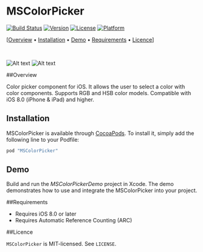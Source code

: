 MSColorPicker
===============
[![Build Status](https://travis-ci.org/sgl0v/MSColorPicker.svg?branch=master)](https://travis-ci.org/TomThorpe/MSColorPicker) 
[![Version](https://img.shields.io/cocoapods/v/MSColorPicker.svg?style=flat)](http://cocoadocs.org/docsets/MSColorPicker)
[![License](https://img.shields.io/cocoapods/l/MSColorPicker.svg?style=flat)](http://cocoadocs.org/docsets/MSColorPicker)
[![Platform](https://img.shields.io/cocoapods/p/MSColorPicker.svg?style=flat)](http://cocoadocs.org/docsets/MSColorPicker)

[[Overview](#overview) &bull; [Installation](#installation) &bull; [Demo](#demo) &bull; [Requirements](#requirements) &bull; [Licence](#licence)] 

<br>

![Alt text](https://raw.githubusercontent.com/sgl0v/MSColorPicker/master/screenshots/sample_iphone.gif)
![Alt text](https://raw.githubusercontent.com/sgl0v/MSColorPicker/master/screenshots/sample_ipad.gif)

##<a name="overview"></a>Overview

Color picker component for iOS. It allows the user to select a color with color components. Supports RGB and HSB color models. Compatible with iOS 8.0 (iPhone &amp; iPad) and higher.

## Installation

MSColorPicker is available through [CocoaPods](http://cocoapods.org). To install
it, simply add the following line to your Podfile:

```ruby
pod "MSColorPicker"
```

## Demo

Build and run the <i>MSColorPickerDemo</i> project in Xcode. The demo demonstrates how to use and integrate the MSColorPicker into your project.

##<a name="overview"></a>Requirements

- Requires iOS 8.0 or later
- Requires Automatic Reference Counting (ARC)
 
##<a name="licence"></a>Licence

`MSColorPicker` is MIT-licensed. See `LICENSE`. 